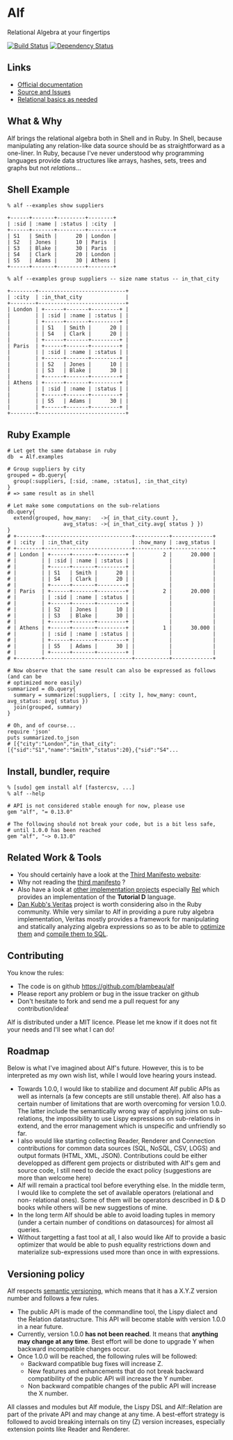 # Alf

Relational Algebra at your fingertips

[![Build Status](https://secure.travis-ci.org/alf-tool/alf.png)](http://travis-ci.org/alf-tool/alf)
[![Dependency Status](https://gemnasium.com/alf-tool/alf.png)](https://gemnasium.com/alf-tool/alf)

## Links

* [Official documentation](http://blambeau.github.com/alf)
* [Source and Issues](http://github.com/alf-tool/alf)
* [Relational basics as needed](http://www.revision-zero.org/relational-basics-2)

## What & Why

Alf brings the relational algebra both in Shell and in Ruby. In Shell, because
manipulating any relation-like data source should be as straightforward as a one-liner.
In Ruby, because I've never understood why programming languages provide data structures
like arrays, hashes, sets, trees and graphs but not _relations_...

## Shell Example

    % alf --examples show suppliers

    +------+-------+---------+--------+
    | :sid | :name | :status | :city  |
    +------+-------+---------+--------+
    | S1   | Smith |      20 | London |
    | S2   | Jones |      10 | Paris  |
    | S3   | Blake |      30 | Paris  |
    | S4   | Clark |      20 | London |
    | S5   | Adams |      30 | Athens |
    +------+-------+---------+--------+

    % alf --examples group suppliers -- size name status -- in_that_city

    +--------+----------------------------+
    | :city  | :in_that_city              |
    +--------+----------------------------+
    | London | +------+-------+---------+ |
    |        | | :sid | :name | :status | |
    |        | +------+-------+---------+ |
    |        | | S1   | Smith |      20 | |
    |        | | S4   | Clark |      20 | |
    |        | +------+-------+---------+ |
    | Paris  | +------+-------+---------+ |
    |        | | :sid | :name | :status | |
    |        | +------+-------+---------+ |
    |        | | S2   | Jones |      10 | |
    |        | | S3   | Blake |      30 | |
    |        | +------+-------+---------+ |
    | Athens | +------+-------+---------+ |
    |        | | :sid | :name | :status | |
    |        | +------+-------+---------+ |
    |        | | S5   | Adams |      30 | |
    |        | +------+-------+---------+ |
    +--------+----------------------------+

## Ruby Example

    # Let get the same database in ruby
    db  = Alf.examples

    # Group suppliers by city
    grouped = db.query{
      group(:suppliers, [:sid, :name, :status], :in_that_city)
    }
    # => same result as in shell

    # Let make some computations on the sub-relations
    db.query{
      extend(grouped, how_many:   ->{ in_that_city.count },
                      avg_status: ->{ in_that_city.avg{ status } })
    }
    # +--------+----------------------------+-----------+-------------+
    # | :city  | :in_that_city              | :how_many | :avg_status |
    # +--------+----------------------------+-----------+-------------+
    # | London | +------+-------+---------+ |         2 |      20.000 |
    # |        | | :sid | :name | :status | |           |             |
    # |        | +------+-------+---------+ |           |             |
    # |        | | S1   | Smith |      20 | |           |             |
    # |        | | S4   | Clark |      20 | |           |             |
    # |        | +------+-------+---------+ |           |             |
    # | Paris  | +------+-------+---------+ |         2 |      20.000 |
    # |        | | :sid | :name | :status | |           |             |
    # |        | +------+-------+---------+ |           |             |
    # |        | | S2   | Jones |      10 | |           |             |
    # |        | | S3   | Blake |      30 | |           |             |
    # |        | +------+-------+---------+ |           |             |
    # | Athens | +------+-------+---------+ |         1 |      30.000 |
    # |        | | :sid | :name | :status | |           |             |
    # |        | +------+-------+---------+ |           |             |
    # |        | | S5   | Adams |      30 | |           |             |
    # |        | +------+-------+---------+ |           |             |
    # +--------+----------------------------+-----------+-------------+

    # Now observe that the same result can also be expressed as follows (and can be
    # optimized more easily)
    summarized = db.query{
      summary = summarize(:suppliers, [ :city ], how_many: count, avg_status: avg{ status })
      join(grouped, summary)
    }

    # Oh, and of course...
    require 'json'
    puts summarized.to_json
    # [{"city":"London","in_that_city":[{"sid":"S1","name":"Smith","status":20},{"sid":"S4"...

## Install, bundler, require

    % [sudo] gem install alf [fastercsv, ...]
    % alf --help

    # API is not considered stable enough for now, please use
    gem "alf", "= 0.13.0"

    # The following should not break your code, but is a bit less safe,
    # until 1.0.0 has been reached
    gem "alf", "~> 0.13.0"

## Related Work & Tools

- You should certainly have a look at the
  [Third Manifesto website](http://www.thethirdmanifesto.com/):
- Why not reading the
  [third manifesto](http://www.dcs.warwick.ac.uk/~hugh/TTM/DBE-Chapter01.pdf) ?
- Also have a look at
  [other implementation projects](http://www.dcs.warwick.ac.uk/~hugh/TTM/Projects.html)
  especially [Rel](http://dbappbuilder.sourceforge.net/Rel.php) which provides an
  implementation of the **Tutorial D** language.
- [Dan Kubb's Veritas](https://github.com/dkubb/veritas) project is worth considering
  also in the Ruby community. While very similar to Alf in providing a pure ruby
  algebra implementation, Veritas mostly provides a framework for manipulating
  and statically analyzing algebra expressions so as to be able to
  [optimize them](https://github.com/dkubb/veritas-optimizer) and
  [compile them to SQL](https://github.com/dkubb/veritas-sql-generator).

## Contributing

You know the rules:

* The code is on github https://github.com/blambeau/alf
* Please report any problem or bug in the issue tracker on github
* Don't hesitate to fork and send me a pull request for any contribution/idea!

Alf is distributed under a MIT licence. Please let me know if it does not fit
your needs and I'll see what I can do!

## Roadmap

Below is what I've imagined about Alf's future. However, this is to be interpreted
as my own wish list, while I would love hearing yours instead.

- Towards 1.0.0, I would like to stabilize and document Alf public APIs as well
  as internals (a few concepts are still unstable there). Alf also has a certain
  number of limitations that are worth overcoming for version 1.0.0. The latter
  include the semantically wrong way of applying joins on sub-relations, the
  impossibility to use Lispy expressions on sub-relations in extend, and the error
  management which is unspecific and unfriendly so far.
- I also would like starting collecting  Reader, Renderer and Connection
  contributions for common data sources (SQL, NoSQL, CSV, LOGS) and output
  formats (HTML, XML, JSON). Contributions could be either developped as different
  gem projects or distributed with Alf's gem and source code, I still need to
  decide the exact policy (suggestions are more than welcome here)
- Alf will remain a practical tool before everything else. In the middle term,
  I would like to complete the set of available operators (relational and non-
  relational ones). Some of them will be operators described in D & D books
  while others will be new suggestions of mine.
- In the long term Alf should be able to avoid loading tuples in memory (under
  a certain number of conditions on datasources) for almost all queries.
- Without targetting a fast tool at all, I also would like Alf to provide a basic
  optimizer that would be able to push equality restrictions down and materialize
  sub-expressions used more than once in with expressions.

## Versioning policy

Alf respects [semantic versioning](http://semver.org/), which means that it has
a X.Y.Z version number and follows a few rules.

- The public API is made of the commandline tool, the Lispy dialect and the
  Relation datastructure. This API will become stable with version 1.0.0 in a
  near future.
- Currently, version 1.0.0 **has not been reached**. It means that **anything
  may change at any time**. Best effort will be done to upgrade Y when backward
  incompatible changes occur.
- Once 1.0.0 will be reached, the following rules will be followed:
  - Backward compatible bug fixes will increase Z.
  - New features and enhancements that do not break backward compatibility of
    the public API will increase the Y number.
  - Non backward compatible changes of the public API will increase the X
    number.

All classes and modules but Alf module, the Lispy DSL and Alf::Relation are part
of the private API and may change at any time. A best-effort strategy is followed
to avoid breaking internals on tiny (Z) version increases, especially extension
points like Reader and Renderer.
